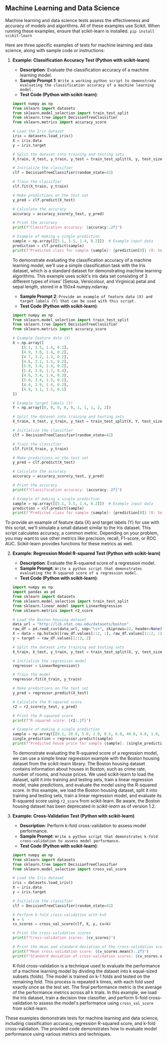 ## Machine Learning and Data Science
Machine learning and data science tests assess the effectiveness and accuracy of models and algorithms. All of these examples use Scikit. When running these examples, ensure that scikit-learn is installed. ```pip install scikit-learn```

Here are three specific examples of tests for machine learning and data science, along with sample code or instructions:

1. **Example: Classification Accuracy Test (Python with scikit-learn)**

   - **Description**: Evaluate the classification accuracy of a machine learning model.
   - **Sample Prompt 1**: ```Write a working python script to demonstrate evaluating the classification accuracy of a machine learning model.```
   - **Test Code (Python with scikit-learn)**:  

   ```python
   import numpy as np
   from sklearn import datasets
   from sklearn.model_selection import train_test_split
   from sklearn.tree import DecisionTreeClassifier
   from sklearn.metrics import accuracy_score
   
   # Load the Iris dataset
   iris = datasets.load_iris()
   X = iris.data
   y = iris.target
   
   # Split the dataset into training and testing sets
   X_train, X_test, y_train, y_test = train_test_split(X, y, test_size=0.3, random_state=42)
   
   # Initialize the classifier
   clf = DecisionTreeClassifier(random_state=42)
   
   # Train the classifier
   clf.fit(X_train, y_train)
   
   # Make predictions on the test set
   y_pred = clf.predict(X_test)
   
   # Calculate the accuracy
   accuracy = accuracy_score(y_test, y_pred)
   
   # Print the accuracy
   print(f"Classification accuracy: {accuracy:.2f}")
   
   # Example of making a single prediction
   sample = np.array([[5.1, 3.5, 1.4, 0.2]])  # Example input data
   prediction = clf.predict(sample)
   print(f"Predicted class for sample {sample}: {prediction[0]} (0: Setosa, 1: Versicolor, 2: Virginica)")
   ```
   To demonstrate evaluating the classification accuracy of a machine learning model, we'll use a simple classification task with the Iris dataset, which is a standard dataset for demonstrating machine learning algorithms. This example uses scikit's iris data set consisting of 3 different types of irises’ (Setosa, Versicolour, and Virginica) petal and sepal length, stored in a 150x4 numpy.ndarray.

   - **Sample Prompt 2**: ```Provide an example of feature data (X) and target labels (Y) that can be used with this script.```
   - **Test Code (Python with scikit-learn)**:
   ```python
   import numpy as np
   from sklearn.model_selection import train_test_split
   from sklearn.tree import DecisionTreeClassifier
   from sklearn.metrics import accuracy_score
   
   # Example feature data (X)
   X = np.array([
       [5.1, 3.5, 1.4, 0.2],
       [4.9, 3.0, 1.4, 0.2],
       [4.7, 3.2, 1.3, 0.2],
       [4.6, 3.1, 1.5, 0.2],
       [5.0, 3.6, 1.4, 0.2],
       [5.4, 3.9, 1.7, 0.4],
       [4.6, 3.4, 1.4, 0.3],
       [5.0, 3.4, 1.5, 0.2],
       [4.4, 2.9, 1.4, 0.2],
       [4.9, 3.1, 1.5, 0.1]
   ])
   
   # Example target labels (Y)
   Y = np.array([0, 0, 0, 0, 0, 1, 1, 1, 2, 2])
   
   # Split the dataset into training and testing sets
   X_train, X_test, y_train, y_test = train_test_split(X, Y, test_size=0.3, random_state=42)
   
   # Initialize the classifier
   clf = DecisionTreeClassifier(random_state=42)
   
   # Train the classifier
   clf.fit(X_train, y_train)
   
   # Make predictions on the test set
   y_pred = clf.predict(X_test)
   
   # Calculate the accuracy
   accuracy = accuracy_score(y_test, y_pred)
   
   # Print the accuracy
   print(f"Classification accuracy: {accuracy:.2f}")
   
   # Example of making a single prediction
   sample = np.array([[5.1, 3.5, 1.4, 0.2]])  # Example input data
   prediction = clf.predict(sample)
   print(f"Predicted class for sample {sample}: {prediction[0]} (0: Setosa, 1: Versicolor, 2: Virginica)")
   ```

To provide an example of feature data (X) and target labels (Y) for use with this script, we'll simulate a small dataset similar to the Iris dataset. This script calculates accuracy, a common metric. Depending on your problem, you may want to use other metrics like precision, recall, F1-score, or ROC AUC. Scikit-learn provides functions for these metrics as well.


2. **Example: Regression Model R-squared Test (Python with scikit-learn)**

   - **Description**: Evaluate the R-squared score of a regression model.
   - **Sample Prompt**: ```Write a python script that demonstrates evaluating the R-squared score of a regression model.```
   - **Test Code (Python with scikit-learn)**:

   ```python
   import numpy as np
   import pandas as pd
   from sklearn import datasets
   from sklearn.model_selection import train_test_split
   from sklearn.linear_model import LinearRegression
   from sklearn.metrics import r2_score
   
   # Load the Boston housing dataset
   data_url = "http://lib.stat.cmu.edu/datasets/boston"
   raw_df = pd.read_csv(data_url, sep="\s+", skiprows=22, header=None)
   X = data = np.hstack([raw_df.values[::2, :], raw_df.values[1::2, :2]])
   y = target = raw_df.values[1::2, 2]
   
   # Split the dataset into training and testing sets
   X_train, X_test, y_train, y_test = train_test_split(X, y, test_size=0.3, random_state=42)
   
   # Initialize the regression model
   regressor = LinearRegression()
   
   # Train the model
   regressor.fit(X_train, y_train)
   
   # Make predictions on the test set
   y_pred = regressor.predict(X_test)
   
   # Calculate the R-squared score
   r2 = r2_score(y_test, y_pred)
   
   # Print the R-squared score
   print(f"R-squared score: {r2:.2f}")
   
   # Example of making a single prediction
   sample = np.array([[0.1, 20.0, 5.0, 1.0, 0.5, 6.0, 40.0, 4.0, 1.0, 300.0, 15.0, 400.0, 5.0]])  # Example input data
   single_prediction = regressor.predict(sample)
   print(f"Predicted house price for sample {sample}: {single_prediction[0]:.2f}")
   ```

   To demonstrate evaluating the R-squared score of a regression model, we can use a simple linear regression example with the Boston housing dataset from the scikit-learn library. The Boston housing dataset contains information about houses in Boston, such as crime rate, number of rooms, and house prices. We used scikit-learn to load the dataset, split it into training and testing sets, train a linear regression model, make predictions, and evaluate the model using the R-squared score. In this example, we load the Boston housing dataset, split it into training and testing sets, train a linear regression model, and evaluate its R-squared score using `r2_score` from scikit-learn. Be aware, the Boston housing dataset has been deprecated in _scikit-learn_ as of version 1.2.

3. **Example: Cross-Validation Test (Python with scikit-learn)**

   - **Description**: Perform k-fold cross-validation to assess model performance.
   - **Sample Prompt**: ```Write a python script that demonstrates k-fold cross-validation to assess model performance.```
   - **Test Code (Python with scikit-learn)**:

   ```python
   import numpy as np
   from sklearn import datasets
   from sklearn.tree import DecisionTreeClassifier
   from sklearn.model_selection import cross_val_score
   
   # Load the Iris dataset
   iris = datasets.load_iris()
   X = iris.data
   y = iris.target
   
   # Initialize the classifier
   clf = DecisionTreeClassifier(random_state=42)
   
   # Perform k-fold cross-validation with k=5
   k = 5
   cv_scores = cross_val_score(clf, X, y, cv=k)
   
   # Print the cross-validation scores
   print(f"Cross-validation scores: {cv_scores}")
   
   # Print the mean and standard deviation of the cross-validation scores
   print(f"Mean cross-validation score: {cv_scores.mean():.2f}")
   print(f"Standard deviation of cross-validation scores: {cv_scores.std():.2f}")
   ```

   K-fold cross-validation is a technique used to evaluate the performance of a machine learning model by dividing the dataset into k equal-sized subsets (folds). The model is trained on k-1 folds and tested on the remaining fold. This process is repeated k times, with each fold used exactly once as the test set. The final performance metric is the average of the performance metrics across all k trials. In this example, we load the Iris dataset, train a decision tree classifier, and perform 5-fold cross-validation to assess the model's performance using `cross_val_score` from scikit-learn.

These examples demonstrate tests for machine learning and data science, including classification accuracy, regression R-squared score, and k-fold cross-validation. The provided code demonstrates how to evaluate model performance using various metrics and techniques.
